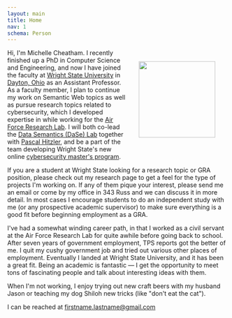 ```yaml
---
layout: main
title: Home
nav: 1
schema: Person
---
```

<img itemprop="image" src="{{ site.baseurl }}/images/me.JPG"
	class="img-responsive" style="width:175px;margin:2em;float:right">

Hi, I'm <span itemprop="name"><span itemprop="givenName">Michelle</span> <span itemprop="familyName">Cheatham</span></span>. I recently finished up a PhD in Computer Science and Engineering, and now I have joined the faculty at <span itemprop="worksFor" itemscope itemtype="http://schema.org/Organization"><a itemprop="url" href="http://www.wright.edu"><span itemprop="name">Wright State University</span></a></span> in <span itemprop="workLocation" itemscope itemtype="http://schema.org/Place"><a itemprop="url" href="http://en.wikipedia.org/wiki/Dayton,_Ohio"><span itemprop="name">Dayton, Ohio</span></a></span> as an <span itemprop="jobTitle">Assistant Professor</span>. As a faculty member, I plan to continue my work on Semantic Web topics as well as pursue research topics related to cybersecurity, which I developed expertise in while working for the <a href="http://www.wpafb.af.mil/afrl/">Air Force Research Lab</a>. I will both co-lead the <span itemprop="memberOf" itemscope itemtype="http://schema.org/Organization"><a itemprop="url" href="http://knoesis.wright.edu/faculty/pascal/daselab.html"><span itemprop="name">Data Semantics (DaSe) Lab</span></a></span> together with <span itemprop="colleague" itemscope itemtype="http://schema.org/Person"><a itemprop="url" href="http://www.pascal-hitzler.de"><span itemprop="name"><span itemprop="givenName">Pascal</span> <span itemprop="familyName">Hitzler</span></span></a></span>, and be a part of the team developing Wright State's new online <a href="http://cse.wright.edu/currentstudents/program-information/mscybersec">cybersecurity master's program</a>.

If you are a student at Wright State looking for a research topic or GRA position, please check out my research page to get a feel for the type of projects I'm working on. If any of them pique your interest, please send me an email or come by my office in 343 Russ and we can discuss it in more detail. In most cases I encourage students to do an independent study with me (or any prospective academic supervisor) to make sure everything is a good fit before beginning employment as a GRA.

I've had a somewhat winding career path, in that I worked as a civil servant 
at the Air Force Research Lab for quite awhile before going back to school. After seven 
years of government employment, TPS 
reports got the better of me. I quit my cushy government job and tried out 
various other places of employment. Eventually I landed at Wright State 
University, and it has been a great fit. Being an academic is fantastic &mdash; 
I get the opportunity to meet tons of fascinating people and talk about 
interesting ideas with them. 

When I'm not working, I enjoy trying out new craft
beers with my husband <span itemprop="spouse" itemscope itemtype="http://schema.org/Person"><span itemprop="name"><span itemprop="givenName">Jason</span></span></span> or teaching my dog Shiloh new tricks (like "don't
eat the cat").

I can be reached at <span itemprop="email">firstname.lastname@gmail.com</span>

<!-- add photos of me, Jason and beer, and Shiloh -->
